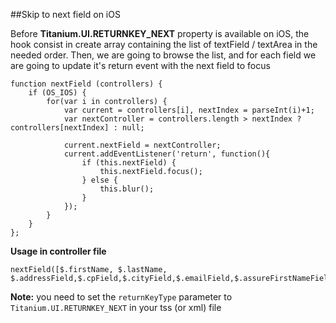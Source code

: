 ##Skip to next field on iOS

Before **Titanium.UI.RETURNKEY_NEXT** property is available on iOS, the hook consist in create array containing the list of textField / textArea in the needed order.
Then, we are going to browse the list, and for each field we are going to update it's return event with the next field to focus

```
function nextField (controllers) {
    if (OS_IOS) {
        for(var i in controllers) {
            var current = controllers[i], nextIndex = parseInt(i)+1;
            var nextController = controllers.length > nextIndex ? controllers[nextIndex] : null;

            current.nextField = nextController;
            current.addEventListener('return', function(){
                if (this.nextField) {
                    this.nextField.focus();
                } else {
                    this.blur();
                }
            });
        }
    }
};
```

**Usage in controller file**
```
nextField([$.firstName, $.lastName, $.addressField,$.cpField,$.cityField,$.emailField,$.assureFirstNameField,$.assureLastNameField]);
```

**Note:** you need to set the ```returnKeyType``` parameter to ```Titanium.UI.RETURNKEY_NEXT``` in your tss (or xml) file
